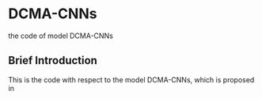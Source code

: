 # DCMA-CNNs
the code of model DCMA-CNNs

## Brief Introduction
This is the code with respect to the model DCMA-CNNs, which is proposed in [<Facial Expression Recognition Using Hierarchical Features With Deep Comprehensive Multipatches Aggregation Convolutional Neural Networks>](https://ieeexplore.ieee.org/abstract/document/8371638)
